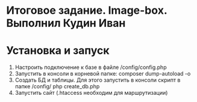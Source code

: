 # Итоговое задание. Image-box. Выполнил Кудин Иван

# Установка и запуск
1. Настроить подключение к базе в файле /config/config.php
2. Запустить в консоли в корневой папке: composer dump-autoload -o
3. Создать БД и таблицы. Для этого запустить в консоли скрипт в папке /config/ php create_db.php
4. Запустить сайт (.htaccess необходим для маршрутизации) 